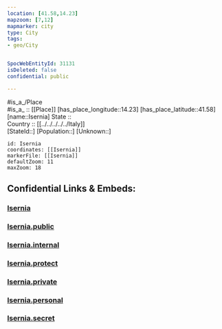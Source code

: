 ```yaml
---
location: [41.58,14.23] 
mapzoom: [7,12] 
mapmarker: city 
type: City
tags:
- geo/City


SpocWebEntityId: 31131
isDeleted: false
confidential: public

---
```

#is_a_/Place  
#is_a_ :: [[Place]] 
[has_place_longitude::14.23] 
[has_place_latitude::41.58] 
[name::Isernia] 
State ::  
Country :: [[../../../../../Italy]]  
[StateId::] 
[Population::] 
[Unknown::] 


```leaflet
id: Isernia
coordinates: [[Isernia]] 
markerFile: [[Isernia]] 
defaultZoom: 11 
maxZoom: 18
```


## Confidential Links & Embeds: 

### [Isernia](/_Standards/Earth/Continent/Europe/Europe~South/Italy/regions~Italy/Molise/Isernia.Province/City/Isernia.md) 

### [Isernia.public](/_public/Earth/Continent/Europe/Europe~South/Italy/regions~Italy/Molise/Isernia.Province/City/Isernia.public.md) 

### [Isernia.internal](/_internal/Earth/Continent/Europe/Europe~South/Italy/regions~Italy/Molise/Isernia.Province/City/Isernia.internal.md) 

### [Isernia.protect](/_protect/Earth/Continent/Europe/Europe~South/Italy/regions~Italy/Molise/Isernia.Province/City/Isernia.protect.md) 

### [Isernia.private](/_private/Earth/Continent/Europe/Europe~South/Italy/regions~Italy/Molise/Isernia.Province/City/Isernia.private.md) 

### [Isernia.personal](/_personal/Earth/Continent/Europe/Europe~South/Italy/regions~Italy/Molise/Isernia.Province/City/Isernia.personal.md) 

### [Isernia.secret](/_secret/Earth/Continent/Europe/Europe~South/Italy/regions~Italy/Molise/Isernia.Province/City/Isernia.secret.md)

